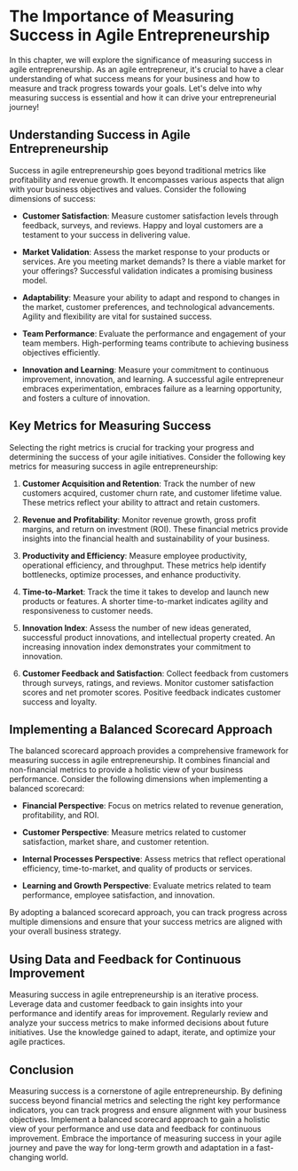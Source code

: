 The Importance of Measuring Success in Agile Entrepreneurship
======================================================================

In this chapter, we will explore the significance of measuring success in agile entrepreneurship. As an agile entrepreneur, it's crucial to have a clear understanding of what success means for your business and how to measure and track progress towards your goals. Let's delve into why measuring success is essential and how it can drive your entrepreneurial journey!

Understanding Success in Agile Entrepreneurship
-----------------------------------------------

Success in agile entrepreneurship goes beyond traditional metrics like profitability and revenue growth. It encompasses various aspects that align with your business objectives and values. Consider the following dimensions of success:

* **Customer Satisfaction**: Measure customer satisfaction levels through feedback, surveys, and reviews. Happy and loyal customers are a testament to your success in delivering value.

* **Market Validation**: Assess the market response to your products or services. Are you meeting market demands? Is there a viable market for your offerings? Successful validation indicates a promising business model.

* **Adaptability**: Measure your ability to adapt and respond to changes in the market, customer preferences, and technological advancements. Agility and flexibility are vital for sustained success.

* **Team Performance**: Evaluate the performance and engagement of your team members. High-performing teams contribute to achieving business objectives efficiently.

* **Innovation and Learning**: Measure your commitment to continuous improvement, innovation, and learning. A successful agile entrepreneur embraces experimentation, embraces failure as a learning opportunity, and fosters a culture of innovation.

Key Metrics for Measuring Success
---------------------------------

Selecting the right metrics is crucial for tracking your progress and determining the success of your agile initiatives. Consider the following key metrics for measuring success in agile entrepreneurship:

1. **Customer Acquisition and Retention**: Track the number of new customers acquired, customer churn rate, and customer lifetime value. These metrics reflect your ability to attract and retain customers.

2. **Revenue and Profitability**: Monitor revenue growth, gross profit margins, and return on investment (ROI). These financial metrics provide insights into the financial health and sustainability of your business.

3. **Productivity and Efficiency**: Measure employee productivity, operational efficiency, and throughput. These metrics help identify bottlenecks, optimize processes, and enhance productivity.

4. **Time-to-Market**: Track the time it takes to develop and launch new products or features. A shorter time-to-market indicates agility and responsiveness to customer needs.

5. **Innovation Index**: Assess the number of new ideas generated, successful product innovations, and intellectual property created. An increasing innovation index demonstrates your commitment to innovation.

6. **Customer Feedback and Satisfaction**: Collect feedback from customers through surveys, ratings, and reviews. Monitor customer satisfaction scores and net promoter scores. Positive feedback indicates customer success and loyalty.

Implementing a Balanced Scorecard Approach
------------------------------------------

The balanced scorecard approach provides a comprehensive framework for measuring success in agile entrepreneurship. It combines financial and non-financial metrics to provide a holistic view of your business performance. Consider the following dimensions when implementing a balanced scorecard:

* **Financial Perspective**: Focus on metrics related to revenue generation, profitability, and ROI.

* **Customer Perspective**: Measure metrics related to customer satisfaction, market share, and customer retention.

* **Internal Processes Perspective**: Assess metrics that reflect operational efficiency, time-to-market, and quality of products or services.

* **Learning and Growth Perspective**: Evaluate metrics related to team performance, employee satisfaction, and innovation.

By adopting a balanced scorecard approach, you can track progress across multiple dimensions and ensure that your success metrics are aligned with your overall business strategy.

Using Data and Feedback for Continuous Improvement
--------------------------------------------------

Measuring success in agile entrepreneurship is an iterative process. Leverage data and customer feedback to gain insights into your performance and identify areas for improvement. Regularly review and analyze your success metrics to make informed decisions about future initiatives. Use the knowledge gained to adapt, iterate, and optimize your agile practices.

Conclusion
----------

Measuring success is a cornerstone of agile entrepreneurship. By defining success beyond financial metrics and selecting the right key performance indicators, you can track progress and ensure alignment with your business objectives. Implement a balanced scorecard approach to gain a holistic view of your performance and use data and feedback for continuous improvement. Embrace the importance of measuring success in your agile journey and pave the way for long-term growth and adaptation in a fast-changing world.
